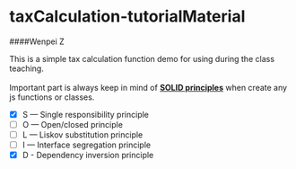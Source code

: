 # taxCalculation-tutorialMaterial

####Wenpei Z

This is a simple tax calculation function demo for using during the class teaching. <br><br>
Important part is always keep in mind of **[SOLID principles](https://itnext.io/solid-principles-explanation-and-examples-715b975dcad4#:~:text=SOLID%20is%20an%20acronym%20for,identified%20later%20by%20Michael%20Feathers.)** when create any js functions or classes.<br>
- [x] S — Single responsibility principle
- [ ] O — Open/closed principle
- [ ] L — Liskov substitution principle
- [ ] I — Interface segregation principle
- [x] D - Dependency inversion principle
